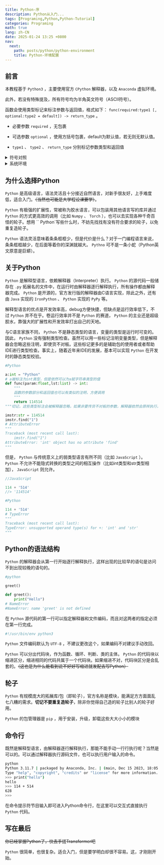 ```yaml
---
title: Python-序
description: Python从入门...
tags: [Programing,Python,Python-Tutorial]
categories: Programing
math: true
lang: zh-CN
date: 2025-01-24 13:25 +0800
nav:
  next: 
    path: posts/python/python-environment
    title: Python-环境配置
--- 
```


## 前言

本教程基于 `Python3` ，主要使用官方 `CPython` 解释器，以及 `Anaconda` 虚拟环境。

此外，若没有特殊提及，所有符号均为半角英文符号（ASCII符号）。

函数会使用类型标记来标注参数与返回值，格式如下： `func(required:type1 [, optional:type2 = default]) -> return_type` 。

- 必要参数 `required` ，无包裹

- 可选参数 `optional` ，使用方括号包裹，default为默认值，若无则无默认值。

- `type1` 、 `type2` 、 `return_type` 分别标记参数类型和返回值

<Details>
<Summary>符号对照</Summary>

|符号|中文名称|ASCII编码|注 |
|:--:|:------:|:-------:|:--:|
|!|感叹号|0x21||
|"|双引号|0x22||
|#|井号|0x23|Number sign|
|$|美元符|0x24||
|%|百分号|0x25|Mod|
|&|和|0x26|And|
|'|单引号|0x27||
|\(|左括号|0x28||
|\)|右括号|0x29||
|*|星号|0x2a||
|+|加号|0x2b||
|,|逗号|0x2c||
|-|减号|0x2d||
|.|点|0x2e||
|/|正斜线|0x2f|正斜杠|
|:|冒号|0x3a||
|;|分号|0x3b||
|<|小于号|0x3c||
|=|等于号|0x3d||
|>|大于号|0x3e||
|?|问号|0x3f||
|@|艾特|0x40|At|
|\[|左方括号|0x5b|中括号|
|<span>\\</span>|反斜线|0x5c|反斜杠|
|\]|右方括号|0x5d|中括号|
|^|插入符|0x5e||
|_|下划线|0x5f||
|`|重音符|0x60||
|\{|左花括号|0x7b|大括号|
|\||竖线|0x7c||
|\}|右花括号|0x7d|大括号|
|~|波浪号|0x7e||

</Details>

<Details>
<Summary>系统环境</Summary>

- OS: Windows 10 Pro for Workstation, 10.0.19045.4894(Win10 22H2 2022 Update), 64bit, English / Archlinux x86_64, Linux 6.12.10-arch1-1 / WSL2 Ubuntu Latest

- Processor: Intel Core  i9-13900HX\@5.2GHz

- Memory: DDR5 5600MHz, 16Gx2

- Python-Version: 3.11.3

- Conda-Version: 24.3.0

- Anaconda-Version: 1.12.3

</Details>

## 为什么选择Python

 `Python` 是高级语言，语法灵活且十分接近自然语言，对新手很友好，上手难度低，适合入门。~~（当然也可能是大学程设课要学）~~。

 `Python` 有极强的扩展性，常被称为胶水语言，可以包装用其他语言写的库并通过 `Python` 的方式更高效的调用（比如 `Numpy` 、 `Torch` ），也可以去实现各种千奇百怪的轮子。想用 `` Python`写些什么时，不妨先找找有没有符合要求的轮子，以免重复造轮子。

 `Python` 语法灵活意味着条条框框少，但是代价是什么？对于一门编程语言来说，条条框框越少，在后面等着你的深渊就越大。 `Pythno` 可不是一条小蛇（Python英文原意是巨蟒）。

## 关于Python

 `Python` 是解释型语言，依赖解释器（Interpreter）执行。 `Python` 的源代码一般储存在 `.py` 拓展名的文件中，在运行时由解释器逐行解释执行，所有操作都由解释器完成。 `Python` 是开源的，官方发行版的解释器由C语言实现，除此之外，还有由 `Java` 实现的 `IronPython` 、 `Python` 实现的 `PyPy` 等。

解释型语言的优点是开发效率高，debug方便快捷，但缺点是运行效率低下，不过 `Python` 并不在乎。卷运行效率并不是 `Python` 的赛道， `Python` 的主业还是超级胶水，靠强大的扩展性和开发效率打出自己的天地。

与C语言家族不同， `Python` 不是静态类型的语言，变量的类型是运行时可变的。因此， `Python` 没有强制类型检查。虽然可以用一些标记注明变量类型，但是解释器会忽略这些注明，即使货不对板。这些标记更多的是辅助包的使用者或者帮助IDE进行类型检查。事实上，随着近年来IDE的发展，基本可以实现 `Python` 在开发时的静态类型校验。

```python
#Python

a:int = "Python"
# a被标注为int类型，但是依然可以为a赋字符串类型的值
def func(param:float,lst:list) -> int:
    """
    函数的参数部分和返回值也可以有类似的注明，方便调用
    """
    return 114514
"""切记，这些类型标注会被解释器忽略，如果非要传货不对板的参数，解释器依然会原样执行，然后Boom。下面是"""

imstr:str = 114514
imstr.find("1")
# AttributeError
"""
Traceback (most recent call last):
    imstr.find("1")
AttributeError: 'int' object has no attribute 'find'
"""
```

但是， `Python` 与传统意义上的弱类型语言有所不同（比如 `JavaScript` ）。 `Python` 不允许不能隐式转换的类型之间的相互操作（比如int类型和str类型相加）， `JavaScript` 则允许。

```javascript
//JavaScript

114 + '514'
//> '114514'
```

```python
#Python

114 + '514'
# TypeError
"""
Traceback (most recent call last):
TypeError: unsupported operand type(s) for +: 'int' and 'str'
"""
```

## Python的语法结构

 `Python` 的解释器会从第一行开始逐行解释执行，这样出现的比较早的语句是访问不到出现较晚的语句的。

```python
#python

greet()

def greet():
    print("Hello")
# NameError
#NameError: name 'greet' is not defined
```

在 `Python` 源代码的第一行可以指定解释器和文件编码，而且对这两者的指定必须在第一行完成。

```python
#!/usr/bin/env python3
```

 `Python` 文件编码默认为 `UTF-8` ，不建议更改这个，如果编码不对建议手动改回。

 `Python` 可以分出代码块，作为函数、循环、判断、类的主体。 `Python` 的代码块以缩进区分，缩进相同的代码共属于一个代码块。如果缩进不对，代码块区分是会乱套的。~~（这也是为什么能看到说不好好写缩进就发配去写Python）~~

## 轮子

 `Python` 有规模庞大的拓展库/包（即轮子），官方名称是模块，能满足方方面面乱七八糟的需求。__切记不要重复造轮子__，除非你觉得自己造的轮子比别人的轮子好用。

 `Python` 的包管理器是 `pip` ，用于安装，升级，卸载这些大大小小的模块

## 命令行

既然是解释型语言，由解释器逐行解释执行，那能不能手动一行行执行呢？当然是可以的。可以通过解释器执行源码文件，也可以执行用户输入的命令。

```bash
python
Python 3.11.7 | packaged by Anaconda, Inc. | (main, Dec 15 2023, 18:05:47) [MSC v.1916 64 bit (AMD64)] on win32
Type "help", "copyright", "credits" or "license" for more information.
>>> print("hello")
hello
>>> 114 + 514
628 
>>> 
```

在命令提示符节目输入即可进入Python命令行，在这里可以交互式直接执行 `Python` 代码。

## 写在最后

~~你已经掌握Python了，快去手搓Transformer吧~~

 `Python` 很简单，也很复杂。适合入门，但是要学明白却很不容易。这，才刚刚开始。
